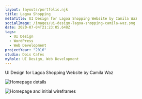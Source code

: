 ```yaml
---
layout: layouts/portfolio.njk
title: Lagoa Shopping
metaTitle: UI Design for Lagoa Shopping Website by Camila Waz
socialImage: /images/ui-design-lagoa-shopping-camila-waz.png
date: 2020-07-04T21:23:05.648Z
tags:
  - UI Design
  - WordPress
  - Web Development
projectYear: "2016"
studio: Dois Cafés
myRole: UI Design, Web Development
---
```

UI Design for Lagoa Shopping Website by Camila Waz



![](/images/lagoa-shopping-details.png "Homepage details")

![](/images/lagoa-shopping-home.png "Homepage and initial wireframes")